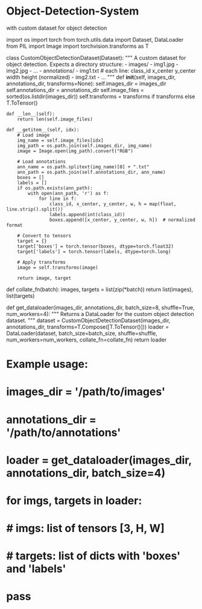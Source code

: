 # Object-Detection-System
with custom dataset for object detection

import os
import torch
from torch.utils.data import Dataset, DataLoader
from PIL import Image
import torchvision.transforms as T

class CustomObjectDetectionDataset(Dataset):
    """
    A custom dataset for object detection. Expects a directory structure:
    - images/
        - img1.jpg
        - img2.jpg
        - ...
    - annotations/
        - img1.txt  # each line: class_id x_center y_center width height (normalized)
        - img2.txt
        - ...
    """
    def __init__(self, images_dir, annotations_dir, transforms=None):
        self.images_dir = images_dir
        self.annotations_dir = annotations_dir
        self.image_files = sorted(os.listdir(images_dir))
        self.transforms = transforms if transforms else T.ToTensor()

    def __len__(self):
        return len(self.image_files)

    def __getitem__(self, idx):
        # Load image
        img_name = self.image_files[idx]
        img_path = os.path.join(self.images_dir, img_name)
        image = Image.open(img_path).convert("RGB")

        # Load annotations
        ann_name = os.path.splitext(img_name)[0] + ".txt"
        ann_path = os.path.join(self.annotations_dir, ann_name)
        boxes = []
        labels = []
        if os.path.exists(ann_path):
            with open(ann_path, 'r') as f:
                for line in f:
                    class_id, x_center, y_center, w, h = map(float, line.strip().split())
                    labels.append(int(class_id))
                    boxes.append([x_center, y_center, w, h])  # normalized format

        # Convert to tensors
        target = {}
        target['boxes'] = torch.tensor(boxes, dtype=torch.float32)
        target['labels'] = torch.tensor(labels, dtype=torch.long)

        # Apply transforms
        image = self.transforms(image)

        return image, target


def collate_fn(batch):
    images, targets = list(zip(*batch))
    return list(images), list(targets)


def get_dataloader(images_dir,
                   annotations_dir,
                   batch_size=8,
                   shuffle=True,
                   num_workers=4):
    """
    Returns a DataLoader for the custom object detection dataset.
    """
    dataset = CustomObjectDetectionDataset(images_dir, annotations_dir,
                                           transforms=T.Compose([T.ToTensor()]))
    loader = DataLoader(dataset,
                        batch_size=batch_size,
                        shuffle=shuffle,
                        num_workers=num_workers,
                        collate_fn=collate_fn)
    return loader

# Example usage:
# images_dir = '/path/to/images'
# annotations_dir = '/path/to/annotations'
# loader = get_dataloader(images_dir, annotations_dir, batch_size=4)
# for imgs, targets in loader:
#     # imgs: list of tensors [3, H, W]
#     # targets: list of dicts with 'boxes' and 'labels'
#     pass

